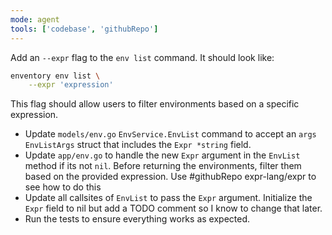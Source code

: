 ```yaml
---
mode: agent
tools: ['codebase', 'githubRepo']
---
```

Add an `--expr` flag to the `env list` command. It should look like:

```bash
enventory env list \
    --expr 'expression'
```

This flag should allow users to filter environments based on a specific expression.

- Update `models/env.go` `EnvService.EnvList` command to accept an `args EnvListArgs` struct that includes the `Expr *string` field.
- Update `app/env.go` to handle the new `Expr` argument in the `EnvList` method if its not `nil`. Before returning the environments, filter them based on the provided expression. Use #githubRepo expr-lang/expr to see how to do this
- Update all callsites of `EnvList` to pass the `Expr` argument. Initialize the `Expr` field to nil but add a TODO comment so I know to change that later.
- Run the tests to ensure everything works as expected.